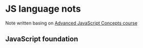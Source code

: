 # JS language nots

Note written basing on [Advanced JavaScript Concepts course](https://www.udemy.com/advanced-javascript-concepts)

## JavaScript foundation


